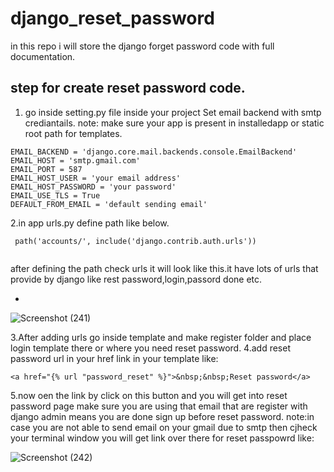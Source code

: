 # django_reset_password
in this repo i will store the django forget password code with full documentation.

## step for create reset password code.
1. go inside setting.py file inside your project Set email backend with smtp crediantails.
note: make sure your app is present in installedapp or static root path  for templates.
```
EMAIL_BACKEND = 'django.core.mail.backends.console.EmailBackend'
EMAIL_HOST = 'smtp.gmail.com'
EMAIL_PORT = 587
EMAIL_HOST_USER = 'your email address'
EMAIL_HOST_PASSWORD = 'your password'
EMAIL_USE_TLS = True
DEFAULT_FROM_EMAIL = 'default sending email'

```
2.in app urls.py define path like below.

```
 path('accounts/', include('django.contrib.auth.urls'))
 
 ```
 after defining the path check urls it will look like this.it have lots of urls that provide by django like rest password,login,passord done etc.
 
 - 
![Screenshot (241)](https://user-images.githubusercontent.com/51478832/90765530-bc33a980-e307-11ea-8c27-2e6b1080b6e0.png)


3.After adding urls go inside template and make register folder and place login template there or where you need reset password.
4.add reset password url in your href link in your template like:
```
<a href="{% url "password_reset" %}">&nbsp;&nbsp;Reset password</a>
```
5.now oen the link by click on this button and you will get into reset password page make sure you are using that email that are register with django admin means you are done sign up before reset password.
note:in case you are not able to send email on your gmail due to smtp then cjheck your terminal window you will get link over there for reset passpowrd like:



![Screenshot (242)](https://user-images.githubusercontent.com/51478832/90766814-c8b90180-e309-11ea-83d3-7778ef60a8a5.png)


 
